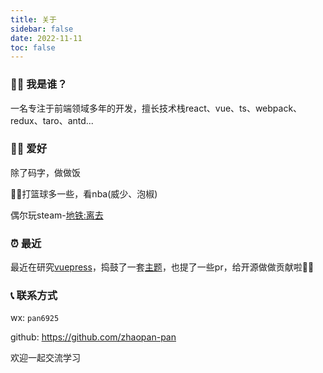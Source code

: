```yaml
---
title: 关于
sidebar: false
date: 2022-11-11
toc: false
---
```


### 🙋‍♂️ 我是谁？
一名专注于前端领域多年的开发，擅长技术栈react、vue、ts、webpack、redux、taro、antd...

### 👨‍💻 ‍爱好
除了码字，做做饭

⛹🏻打篮球多一些，看nba(威少、泡椒)

偶尔玩steam-[地铁:离去](https://store.steampowered.com/app/412020/Metro_Exodus/)

### ⏰ 最近
最近在研究[vuepress](https://v2.vuepress.vuejs.org/)，捣鼓了一套[主题](https://github.com/zhaopan-pan/vuepress-theme-zp)，也提了一些pr，给开源做做贡献啦🤦‍♂️

### 📞 联系方式

wx: `pan6925`

github: <https://github.com/zhaopan-pan>


欢迎一起交流学习
